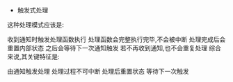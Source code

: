 
* 触发式处理

这种处理模式应该是:

收到通知时触发处理函数执行
处理函数会完整执行完毕,不会被中断
处理完成后会重置内部状态
之后会等待下一次通知触发
若不再收到通知,也不会重复处理
综合来说,其关键特征是:

由通知触发处理
处理过程不可中断
处理后重置状态
等待下一次触发
